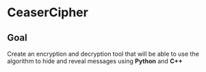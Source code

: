 # CeaserCipher
## Goal
Create an encryption and decryption tool that will be able to use the algorithm to hide and reveal messages using **Python** and **C++**
